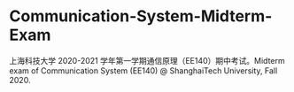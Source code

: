 # Communication-System-Midterm-Exam
上海科技大学 2020-2021 学年第一学期通信原理（EE140）期中考试。Midterm exam of Communication System (EE140) @ ShanghaiTech University, Fall 2020.
